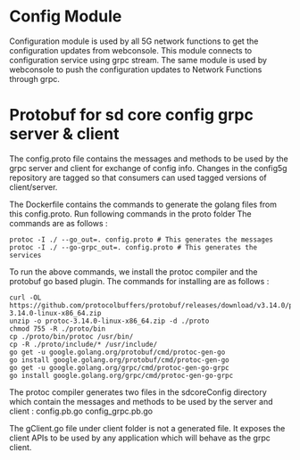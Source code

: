 <!--
Copyright 2021-present Open Networking Foundation

SPDX-License-Identifier: Apache-2.0
-->
# Config Module 
Configuration module is used by all 5G network functions to get the configuration updates from webconsole.
This module connects to configuration service using grpc stream. The same module is used by webconsole to
push the configuration updates to Network Functions through grpc.


# Protobuf for sd core config grpc server & client

The config.proto file contains the messages and methods to be used by the
grpc server and client for exchange of config info. Changes in the config5g
repository are tagged so that consumers can used tagged versions of client/server.


The Dockerfile contains the commands to generate the golang files from this config.proto. 
Run following commands in the proto folder 
The commands are as follows : 

    protoc -I ./ --go_out=. config.proto # This generates the messages
    protoc -I ./ --go-grpc_out=. config.proto # This generates the services

To run the above commands, we install the protoc compiler and the protobuf go
based plugin. The commands for installing are as follows : 

    curl -OL https://github.com/protocolbuffers/protobuf/releases/download/v3.14.0/protoc-3.14.0-linux-x86_64.zip
    unzip -o protoc-3.14.0-linux-x86_64.zip -d ./proto 
    chmod 755 -R ./proto/bin
    cp ./proto/bin/protoc /usr/bin/
    cp -R ./proto/include/* /usr/include/
    go get -u google.golang.org/protobuf/cmd/protoc-gen-go
    go install google.golang.org/protobuf/cmd/protoc-gen-go
    go get -u google.golang.org/grpc/cmd/protoc-gen-go-grpc
    go install google.golang.org/grpc/cmd/protoc-gen-go-grpc

The protoc compiler generates two files in the sdcoreConfig directory which
contain the messages and methods to be used by the server and client :
    config.pb.go
    config_grpc.pb.go

The gClient.go file under client folder is not a generated file. It exposes the
client APIs to be used by any application which will behave as the grpc client. 
